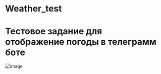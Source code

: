 # Weather_test
<h1>Тестовое задание для отображение погоды в телеграмм боте</h1>

![image](https://github.com/user-attachments/assets/e74080ce-9452-46f2-9aea-eccabc7ae303)
